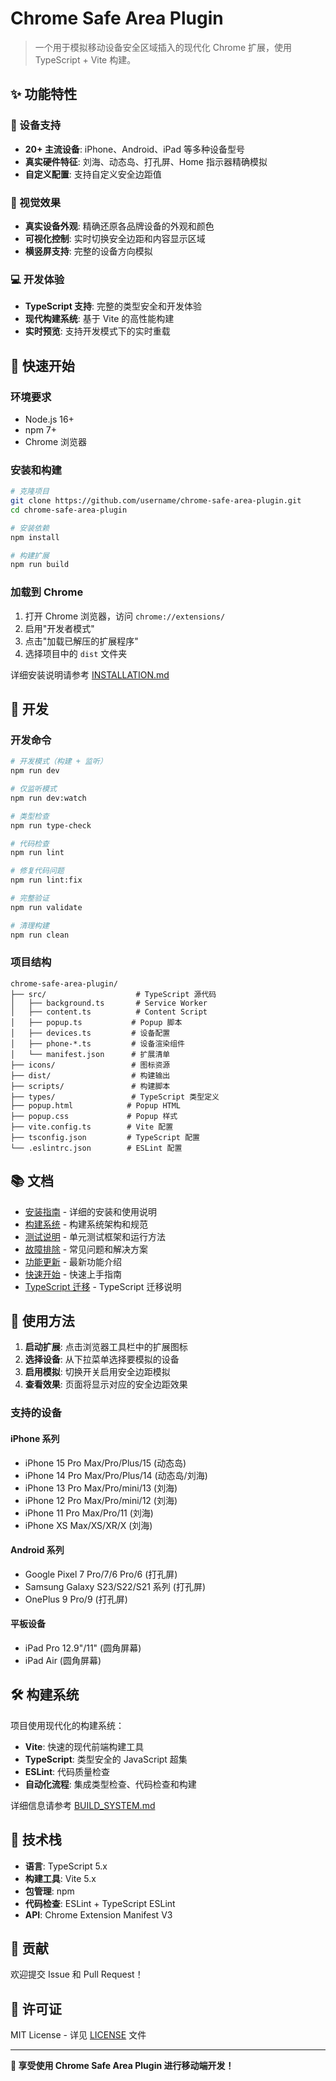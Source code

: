 # Chrome Safe Area Plugin

> 一个用于模拟移动设备安全区域插入的现代化 Chrome 扩展，使用 TypeScript + Vite 构建。

## ✨ 功能特性

### 📱 设备支持
- **20+ 主流设备**: iPhone、Android、iPad 等多种设备型号
- **真实硬件特征**: 刘海、动态岛、打孔屏、Home 指示器精确模拟
- **自定义配置**: 支持自定义安全边距值

### 🎨 视觉效果
- **真实设备外观**: 精确还原各品牌设备的外观和颜色
- **可视化控制**: 实时切换安全边距和内容显示区域
- **横竖屏支持**: 完整的设备方向模拟

### 💻 开发体验
- **TypeScript 支持**: 完整的类型安全和开发体验
- **现代构建系统**: 基于 Vite 的高性能构建
- **实时预览**: 支持开发模式下的实时重载

## 🚀 快速开始

### 环境要求
- Node.js 16+
- npm 7+
- Chrome 浏览器

### 安装和构建

```bash
# 克隆项目
git clone https://github.com/username/chrome-safe-area-plugin.git
cd chrome-safe-area-plugin

# 安装依赖
npm install

# 构建扩展
npm run build
```

### 加载到 Chrome

1. 打开 Chrome 浏览器，访问 `chrome://extensions/`
2. 启用"开发者模式"
3. 点击"加载已解压的扩展程序"
4. 选择项目中的 `dist` 文件夹

详细安装说明请参考 [INSTALLATION.md](./INSTALLATION.md)

## 🔧 开发

### 开发命令

```bash
# 开发模式（构建 + 监听）
npm run dev

# 仅监听模式
npm run dev:watch

# 类型检查
npm run type-check

# 代码检查
npm run lint

# 修复代码问题
npm run lint:fix

# 完整验证
npm run validate

# 清理构建
npm run clean
```

### 项目结构

```
chrome-safe-area-plugin/
├── src/                    # TypeScript 源代码
│   ├── background.ts       # Service Worker
│   ├── content.ts          # Content Script
│   ├── popup.ts           # Popup 脚本
│   ├── devices.ts         # 设备配置
│   ├── phone-*.ts         # 设备渲染组件
│   └── manifest.json      # 扩展清单
├── icons/                 # 图标资源
├── dist/                  # 构建输出
├── scripts/               # 构建脚本
├── types/                 # TypeScript 类型定义
├── popup.html            # Popup HTML
├── popup.css             # Popup 样式
├── vite.config.ts        # Vite 配置
├── tsconfig.json         # TypeScript 配置
└── .eslintrc.json        # ESLint 配置
```

## 📚 文档

- [安装指南](./INSTALLATION.md) - 详细的安装和使用说明
- [构建系统](./BUILD_SYSTEM.md) - 构建系统架构和规范
- [测试说明](./TESTING.md) - 单元测试框架和运行方法
- [故障排除](./TROUBLESHOOTING.md) - 常见问题和解决方案
- [功能更新](./FEATURE_UPDATE.md) - 最新功能介绍
- [快速开始](./QUICKSTART.md) - 快速上手指南
- [TypeScript 迁移](./TYPESCRIPT_MIGRATION.md) - TypeScript 迁移说明

## 🎯 使用方法

1. **启动扩展**: 点击浏览器工具栏中的扩展图标
2. **选择设备**: 从下拉菜单选择要模拟的设备
3. **启用模拟**: 切换开关启用安全边距模拟
4. **查看效果**: 页面将显示对应的安全边距效果

### 支持的设备

#### iPhone 系列
- iPhone 15 Pro Max/Pro/Plus/15 (动态岛)
- iPhone 14 Pro Max/Pro/Plus/14 (动态岛/刘海)
- iPhone 13 Pro Max/Pro/mini/13 (刘海)
- iPhone 12 Pro Max/Pro/mini/12 (刘海)
- iPhone 11 Pro Max/Pro/11 (刘海)
- iPhone XS Max/XS/XR/X (刘海)

#### Android 系列
- Google Pixel 7 Pro/7/6 Pro/6 (打孔屏)
- Samsung Galaxy S23/S22/S21 系列 (打孔屏)
- OnePlus 9 Pro/9 (打孔屏)

#### 平板设备
- iPad Pro 12.9"/11" (圆角屏幕)
- iPad Air (圆角屏幕)

## 🛠️ 构建系统

项目使用现代化的构建系统：

- **Vite**: 快速的现代前端构建工具
- **TypeScript**: 类型安全的 JavaScript 超集
- **ESLint**: 代码质量检查
- **自动化流程**: 集成类型检查、代码检查和构建

详细信息请参考 [BUILD_SYSTEM.md](./BUILD_SYSTEM.md)

## 🔧 技术栈

- **语言**: TypeScript 5.x
- **构建工具**: Vite 5.x
- **包管理**: npm
- **代码检查**: ESLint + TypeScript ESLint
- **API**: Chrome Extension Manifest V3

## 🤝 贡献

欢迎提交 Issue 和 Pull Request！

## 📄 许可证

MIT License - 详见 [LICENSE](./LICENSE) 文件

---

**🎉 享受使用 Chrome Safe Area Plugin 进行移动端开发！** 
